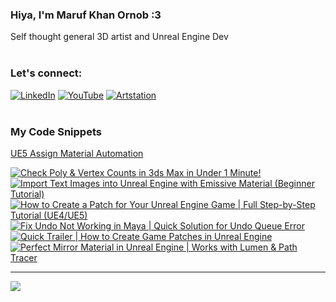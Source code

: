   ### Hiya, I'm Maruf Khan Ornob :3
  Self thought general 3D artist and Unreal Engine Dev<br><br>

### Let's connect:
[![LinkedIn](https://img.shields.io/badge/LinkedIn-%230077B5.svg?logo=linkedin&logoColor=white)](https://linkedin.com/in/ornobmk) [![YouTube](https://img.shields.io/badge/YouTube-%23FF0000.svg?logo=YouTube&logoColor=white)](https://youtube.com/@buggybug1) [![Artstation](https://img.shields.io/badge/Artstation-%2313B5EA.svg?logo=artstation&logoColor=white)](https://ornobmk.artstation.com/) <br><br>

### My Code Snippets

[UE5 Assign Material Automation](https://gist.github.com/marufx86/8299521b64e56783e67498a7212876c3)

<!--- # Daily Tools:
![Blender](https://img.shields.io/badge/blender-%23F5792A.svg?style=for-the-badge&logo=blender&logoColor=white) 
![Python](https://img.shields.io/badge/python-3670A0?style=for-the-badge&logo=python&logoColor=ffdd54)
![Unreal Engine](https://img.shields.io/badge/unrealengine-%23313131.svg?style=for-the-badge&logo=unrealengine&logoColor=white)
![C++](https://img.shields.io/badge/c++-%2300599C.svg?style=for-the-badge&logo=c%2B%2B&logoColor=white)
![Figma](https://img.shields.io/badge/figma-%23F24E1E.svg?style=for-the-badge&logo=figma&logoColor=white)
![Canva](https://img.shields.io/badge/Canva-%2300C4CC.svg?style=for-the-badge&logo=Canva&logoColor=white) 
![Adobe Photoshop](https://img.shields.io/badge/adobe%20photoshop-%2331A8FF.svg?style=for-the-badge&logo=adobe%20photoshop&logoColor=white)
![Adobe Premiere Pro](https://img.shields.io/badge/Adobe%20Premiere%20Pro-9999FF.svg?style=for-the-badge&logo=Adobe%20Premiere%20Pro&logoColor=white) -->

<!-- BEGIN YOUTUBE-CARDS -->
[![Check Poly & Vertex Counts in 3ds Max in Under 1 Minute!](https://ytcards.demolab.com/?id=DlrfPcfVDlg&title=Check+Poly+%26+Vertex+Counts+in+3ds+Max+in+Under+1+Minute%21&lang=en&timestamp=1755947701&background_color=%230d1117&title_color=%23ffffff&stats_color=%23dedede&max_title_lines=1&width=250&border_radius=5 "Check Poly & Vertex Counts in 3ds Max in Under 1 Minute!")](https://www.youtube.com/watch?v=DlrfPcfVDlg)
[![Import Text Images into Unreal Engine with Emissive Material (Beginner Tutorial)](https://ytcards.demolab.com/?id=BDENOKPlxKU&title=Import+Text+Images+into+Unreal+Engine+with+Emissive+Material+%28Beginner+Tutorial%29&lang=en&timestamp=1755342903&background_color=%230d1117&title_color=%23ffffff&stats_color=%23dedede&max_title_lines=1&width=250&border_radius=5 "Import Text Images into Unreal Engine with Emissive Material (Beginner Tutorial)")](https://www.youtube.com/watch?v=BDENOKPlxKU)
[![How to Create a Patch for Your Unreal Engine Game | Full Step-by-Step Tutorial (UE4/UE5)](https://ytcards.demolab.com/?id=YGjzqtwhcnY&title=How+to+Create+a+Patch+for+Your+Unreal+Engine+Game+%7C+Full+Step-by-Step+Tutorial+%28UE4%2FUE5%29&lang=en&timestamp=1754739033&background_color=%230d1117&title_color=%23ffffff&stats_color=%23dedede&max_title_lines=1&width=250&border_radius=5 "How to Create a Patch for Your Unreal Engine Game | Full Step-by-Step Tutorial (UE4/UE5)")](https://www.youtube.com/watch?v=YGjzqtwhcnY)
[![Fix Undo Not Working in Maya | Quick Solution for Undo Queue Error](https://ytcards.demolab.com/?id=x4dZv79gQlI&title=Fix+Undo+Not+Working+in+Maya+%7C+Quick+Solution+for+Undo+Queue+Error&lang=en&timestamp=1754134257&background_color=%230d1117&title_color=%23ffffff&stats_color=%23dedede&max_title_lines=1&width=250&border_radius=5 "Fix Undo Not Working in Maya | Quick Solution for Undo Queue Error")](https://www.youtube.com/watch?v=x4dZv79gQlI)
[![Quick Trailer | How to Create Game Patches in Unreal Engine](https://ytcards.demolab.com/?id=aZDcMk0Pq6c&title=Quick+Trailer+%7C+How+to+Create+Game+Patches+in+Unreal+Engine&lang=en&timestamp=1753528500&background_color=%230d1117&title_color=%23ffffff&stats_color=%23dedede&max_title_lines=1&width=250&border_radius=5 "Quick Trailer | How to Create Game Patches in Unreal Engine")](https://www.youtube.com/watch?v=aZDcMk0Pq6c)
[![Perfect Mirror Material in Unreal Engine | Works with Lumen & Path Tracer](https://ytcards.demolab.com/?id=L5oYkRyyjIk&title=Perfect+Mirror+Material+in+Unreal+Engine+%7C+Works+with+Lumen+%26+Path+Tracer&lang=en&timestamp=1752922828&background_color=%230d1117&title_color=%23ffffff&stats_color=%23dedede&max_title_lines=1&width=250&border_radius=5 "Perfect Mirror Material in Unreal Engine | Works with Lumen & Path Tracer")](https://www.youtube.com/watch?v=L5oYkRyyjIk)
<!-- END YOUTUBE-CARDS -->


---
[![](https://visitcount.itsvg.in/api?id=marufx86&icon=1&color=0)](https://visitcount.itsvg.in)

<!-- Proudly created with GPRM ( https://gprm.itsvg.in ) -->
